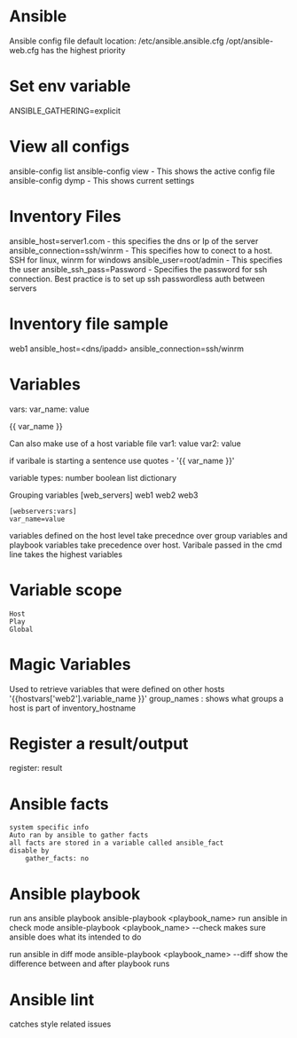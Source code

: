 # Ansible
Ansible config file default location: /etc/ansible.ansible.cfg
/opt/ansible-web.cfg has the highest priority

# Set env variable
ANSIBLE_GATHERING=explicit

# View all configs
ansible-config list
ansible-config view - This shows the active config file
ansible-config dymp - This shows current settings

# Inventory Files
ansible_host=server1.com - this specifies the dns or Ip of the server
ansible_connection=ssh/winrm - This specifies how to conect to a host. SSH for linux, winrm for windows
ansible_user=root/admin -  This specifies the user
ansible_ssh_pass=Password - Specifies the password for ssh connection. Best practice is to set up ssh passwordless auth between servers

# Inventory file sample
web1 ansible_host=<dns/ipadd> ansible_connection=ssh/winrm 

# Variables
vars:
    var_name: value

{{ var_name }}

Can also make use of a host variable file
var1: value
var2: value

if varibale is starting a sentence use quotes - '{{ var_name }}'

variable types:
    number
    boolean
    list
    dictionary

Grouping variables
    [web_servers]
    web1
    web2
    web3

    [webservers:vars]
    var_name=value
variables defined on the host level take precednce over group variables and playbook variables take precedence over host. Varibale passed in the cmd line takes the highest variables

# Variable scope
    Host
    Play
    Global

# Magic Variables
 Used to retrieve variables that were defined on other hosts
    '{{hostvars['web2'].variable_name }}'
 group_names : shows what groups a host is part of 
 inventory_hostname

# Register a result/output
register: result

# Ansible facts
    system specific info
    Auto ran by ansible to gather facts
    all facts are stored in a variable called ansible_fact
    disable by
        gather_facts: no

# Ansible playbook
run ans ansible playbook
ansible-playbook <playbook_name>
run ansible in check mode
    ansible-playbook <playbook_name> --check
    makes sure ansible does what its intended to do

run ansible in diff mode
    ansible-playbook <playbook_name> --diff
    show the difference between and after playbook runs

# Ansible lint
catches style related issues

